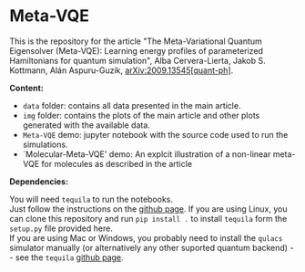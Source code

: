 # Meta-VQE

This is the repository for the article "The Meta-Variational Quantum Eigensolver (Meta-VQE): Learning energy profiles of parameterized Hamiltonians for quantum simulation", Alba Cervera-Lierta, Jakob S. Kottmann, Alán Aspuru-Guzik, [arXiv:2009.13545[quant-ph]](https://arxiv.org/abs/2009.13545).

__Content:__

* `data` folder: contains all data presented in the main article.
* `img` folder: contains the plots of the main article and other plots generated with the available data.
* `Meta-VQE` demo: jupyter notebook with the source code used to run the simulations. 
* `Molecular-Meta-VQE' demo: An explcit illustration of a non-linear meta-VQE for molecules as described in the article

__Dependencies:__

You will need `tequila` to run the notebooks.  
Just follow the instructions on the [github page](https://github.com/aspuru-guzik-group/tequila).
If you are using Linux, you can clone this repository and run `pip install .` to install `tequila` form the `setup.py` file provided here.  
If you are using Mac or Windows, you probably need to install the `qulacs` simulator manually (or alternatively any other suported quantum backend) -- see the `tequila` [github page](https://github.com/aspuru-guzik-group/tequila). 
